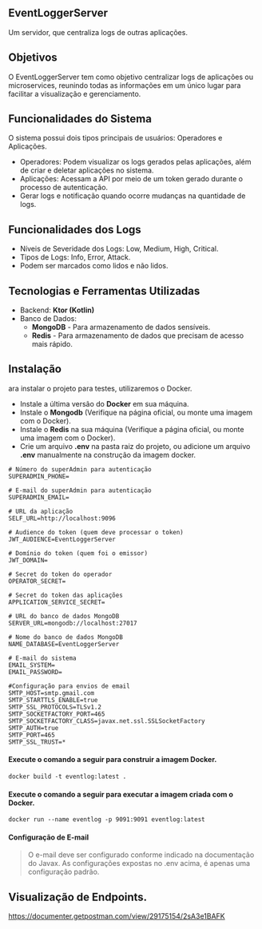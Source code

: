 ## EventLoggerServer
Um servidor, que centraliza logs de outras aplicações.

## Objetivos
O EventLoggerServer tem como objetivo centralizar logs de aplicações ou microservices, reunindo todas as informações em um único lugar para facilitar a visualização e gerenciamento.

## Funcionalidades do Sistema
O sistema possui dois tipos principais de usuários: Operadores e Aplicações.
- Operadores: Podem visualizar os logs gerados pelas aplicações, além de criar e deletar aplicações no sistema.
- Aplicações: Acessam a API por meio de um token gerado durante o processo de autenticação.
- Gerar logs e notificação quando ocorre mudanças na quantidade de logs.

## Funcionalidades dos Logs
- Níveis de Severidade dos Logs: Low, Medium, High, Critical.
- Tipos de Logs: Info, Error, Attack.
- Podem ser marcados como lidos e não lidos.

## Tecnologias e Ferramentas Utilizadas

- Backend: **Ktor (Kotlin)**
- Banco de Dados:
    - **MongoDB** - Para armazenamento de dados sensíveis.
    - **Redis** - Para armazenamento de dados que precisam de acesso mais rápido.

## Instalação
ara instalar o projeto para testes, utilizaremos o Docker.

- Instale a última versão do **Docker** em sua máquina.
- Instale o **Mongodb** (Verifique na página oficial, ou monte uma imagem com o Docker).
- Instale o **Redis** na sua máquina (Verifique a página oficial, ou monte uma imagem com o Docker).
- Crie um arquivo **.env** na pasta raiz do projeto, ou adicione um arquivo **.env** manualmente na construção da imagem docker.

```.env
# Número do superAdmin para autenticação
SUPERADMIN_PHONE=

# E-mail do superAdmin para autenticação
SUPERADMIN_EMAIL=

# URL da aplicação
SELF_URL=http://localhost:9096

# Audience do token (quem deve processar o token)
JWT_AUDIENCE=EventLoggerServer

# Domínio do token (quem foi o emissor)
JWT_DOMAIN=

# Secret do token do operador
OPERATOR_SECRET=

# Secret do token das aplicações
APPLICATION_SERVICE_SECRET=

# URL do banco de dados MongoDB
SERVER_URL=mongodb://localhost:27017

# Nome do banco de dados MongoDB
NAME_DATABASE=EventLoggerServer

# E-mail do sistema
EMAIL_SYSTEM=
EMAIL_PASSWORD=

#Configuração para envios de email
SMTP_HOST=smtp.gmail.com
SMTP_STARTTLS_ENABLE=true
SMTP_SSL_PROTOCOLS=TLSv1.2
SMTP_SOCKETFACTORY_PORT=465
SMTP_SOCKETFACTORY_CLASS=javax.net.ssl.SSLSocketFactory
SMTP_AUTH=true
SMTP_PORT=465
SMTP_SSL_TRUST=*
```

#### Execute o comando a seguir para construir a imagem Docker.

    docker build -t eventlog:latest .

#### Execute o comando a seguir para executar a imagem criada com o Docker.

    docker run --name eventlog -p 9091:9091 eventlog:latest

#### Configuração de E-mail

> O e-mail deve ser configurado conforme indicado na documentação do Javax. As configurações expostas no .env acima, é apenas uma configuração padrão.

## Visualização de Endpoints.
https://documenter.getpostman.com/view/29175154/2sA3e1BAFK
